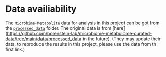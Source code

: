 # Data availiability

The `Microbime-Metabolite` data for analysis in this project can be got from the [`processed_data`](https://uwmadison.box.com/s/njqfn1bjafxmphe118rixijp5bsujm4z) folder. The original data is from [here](https://github.com/borenstein-lab/microbiome-metabolome-curated-data/tree/main/data/processed_data in the future). (They may update their data, to reproduce the results in this project, please use the data from th first link.)
